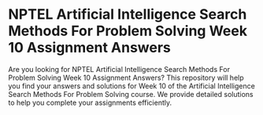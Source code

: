 # NPTEL Artificial Intelligence Search Methods For Problem Solving Week 10 Assignment Answers

Are you looking for NPTEL Artificial Intelligence Search Methods For Problem Solving Week 10 Assignment Answers? This repository will help you find your answers and solutions for Week 10 of the Artificial Intelligence Search Methods For Problem Solving course. We provide detailed solutions to help you complete your assignments efficiently.
